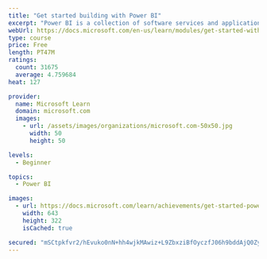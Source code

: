 ```yaml
---
title: "Get started building with Power BI"
excerpt: "Power BI is a collection of software services and applications that let you connect to all sorts of data sources and create compelling visuals and reports. You can benefit from receiving those reports, or you can share them with others inside or outside your organization. Learn the basics of Power BI, how its services and applications work together, and how they can be used to create or experience compelling visuals and analytics based on your data."
webUrl: https://docs.microsoft.com/en-us/learn/modules/get-started-with-power-bi/
type: course
price: Free
length: PT47M
ratings:
  count: 31675
  average: 4.759684
heat: 127

provider:
  name: Microsoft Learn
  domain: microsoft.com
  images:
    - url: /assets/images/organizations/microsoft.com-50x50.jpg
      width: 50
      height: 50

levels:
  - Beginner

topics:
  - Power BI

images:
  - url: https://docs.microsoft.com/learn/achievements/get-started-power-bi-social.png
    width: 643
    height: 322
    isCached: true

secured: "mSCtpkfvr2/hEvuko0nN+hh4wjkMAwiz+L9ZbxziBfOyczfJ06h9bddAjQ0ZyfFj8es8KB3rkGxO7Maxax/IepcH1FCvvKuK+gQFZbxBQZYVQuUE1duOMBbZApjrG+vDiSQFkEgiQzJ8gNxpz4tvYpPo964aWfr96Xe707LbXpKG1BiZ9rjBqEV4cUKIa7HaeqNf+KBiPb6A6r7EbiUpQ9TE1eF1q9G2UJyvvq7LGSbJV2Fo1sWA+1X7tYqQvZ0t1iQQXBGGjWFr3neFvn8MmhEh6XV2Amf1XcZKJDcS4I/76kPolyG0X0SotMOfAfW++LxBD/uvMJvMTdD5E/4qO/p+hsrFy/ec2l16blq0wL3lxikg47qGV2y+lBxRg4YPSwG8swTrbn6HNdaJkXXw/8rgSbKxAeZiunl0DyXUg065topiNijINhT6tZ19IxWG;GeY9ZmCMHqbdnrvZphGcAw=="
---
```


